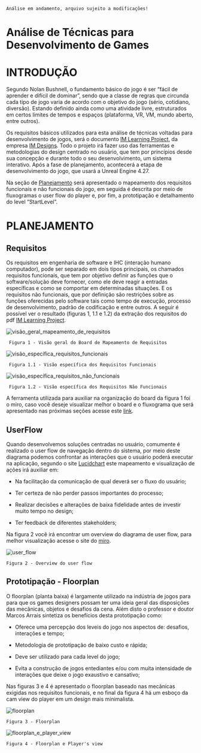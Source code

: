 `Análise em andamento, arquivo sujeito a modificações!`

# Análise de Técnicas para Desenvolvimento de Games 
# INTRODUÇÃO

Segundo Nolan Bushnell, o fundamento básico do jogo é ser “fácil de aprender e difícil de dominar”, sendo que a classe de regras que circunda cada tipo de jogo varia de acordo com o objetivo do jogo (sério, cotidiano, diversão). Estando definido ainda como uma atividade livre, estruturados em certos limites de tempos e espaços (plataforma, VR, VM, mundo aberto, entre outros).

Os requisitos básicos utilizados para esta análise de técnicas voltadas para desenvolvimento de jogos, será o documento [IM Learning Project](https://github.com/Pedro-Alvess/Analise_de_tecnicas_para_dev_game/blob/main/Planejamento/IM%20Learning%20Project.pdf), da empresa [IM Designs](https://www.imdesigns.technology/). Todo o projeto irá fazer uso das ferramentas e metodologias do design centrado no usuário, que tem por princípios desde sua concepção e durante todo o seu desenvolvimento, um sistema interativo. Após a fase de planejamento, acontecerá a etapa de desenvolvimento do jogo, que usará a Unreal Engine 4.27. 

Na seção de [Planejamento](#planejamento) será apresentado o mapeamento dos requisitos funcionais e não funcionais do jogo, em seguida é descrita por meio de fluxogramas o user flow do player e, por fim, a prototipação e detalhamento do level “StartLevel”.

# PLANEJAMENTO
## Requisitos
Os requisitos em engenharia de software e IHC (interação humano computador), pode ser separado em dois tipos principais, os chamados requisitos funcionais, que tem por objetivo definir as funções que o software/solução deve fornecer, como ele deve reagir a entradas específicas e como se comportar em determinadas situações. E os requisitos não funcionais, que por definição são restrições sobre as funções oferecidas pelo software tais como tempo de execução, processo de desenvolvimento, padrão de codificação e entre outros. A seguir é possível ver o resultado (figuras 1, 1.1 e 1.2) da extração dos requisitos do pdf [IM Learning Project](https://github.com/Pedro-Alvess/Analise_de_tecnicas_para_dev_game/blob/ed1df01c550bd4ff006904b014d03e82f1e749e5/Planejamento/IM%20Learning%20Project.pdf). 


![visão_geral_mapeamento_de_requisitos](Planejamento/visão_geral_mapeamento_de_requisitos.PNG)

` Figura 1 - Visão geral do Board de Mapeamento de Requisitos`

![visão_específica_requisitos_funcionais](Planejamento/visão_específica_requisitos_funcionais.PNG)

` Figura 1.1 - Visão específica dos Requisitos Funcionais`

![visão_específica_requisitos_não_funcionais](Planejamento/visão_específica_requisitos_não_funcionais.PNG)

` Figura 1.2 - Visão específica dos Requisitos Não Funcionais`

A ferramenta utilizada para auxiliar na organização do board da figura 1 foi o miro, caso você deseje visualizar melhor o board e o fluxograma que será apresentado nas próximas seções acesse este [link](https://miro.com/app/board/uXjVPMncARE=/?share_link_id=795185664950https://miro.com/app/board/uXjVPMncARE=/?share_link_id=795185664950).  

## UserFlow
Quando desenvolvemos soluções centradas no usuário, comumente é realizado o user flow de navegação dentro do sistema, por meio deste diagrama podemos confrontar as interações que o usuário poderá executar na aplicação, segundo o site [Lucidchart](https://www.lucidchart.com/blog/how-to-make-a-user-flow-diagram) este mapeamento e visualização de ações irá auxiliar em:  

- Na facilitação da comunicação de qual deverá ser o fluxo do usuário;

- Ter certeza de não perder passos importantes do processo;

- Realizar decisões e alterações de baixa fidelidade antes de investir muito tempo no design;

- Ter feedback de diferentes stakeholders;

Na figura 2 você irá encontrar um overview do diagrama de user flow, para melhor visualização acesse o site do [miro](https://miro.com/app/board/uXjVPMncARE=/?moveToWidget=3458764536638153723&cot=14). 


![user_flow](Planejamento/User_flow.jpg)

`Figura 2 - Overview do user flow`

## Prototipação - Floorplan

O floorplan (planta baixa) é largamente utilizado na indústria de jogos para para que os games designers  possam ter uma ideia geral das disposições das mecânicas, objetos e desafios da cena. Além disto o professor e doutor Marcos Arrais sintetiza os benefícios desta prototipação como: 

- Oferece uma percepção dos leveis do jogo nos aspectos de: desafios, interações e tempo;

- Metodologia de prototipação de baixo custo e rápida;

- Deve ser utilizado para cada level do jogo;

- Evita a construção de jogos entediantes e/ou com muita intensidade de interações que deixe o jogo exaustivo e cansativo;

Nas figuras 3 e 4 é apresentado o floorplan baseado nas mecânicas exigidas nos requisitos funcionais, e no final da figura 4 há um esboço da cam view do player em um design mais minimalista.

![floorplan](Planejamento/floorplan.jpg)

`Figura 3 - Floorplan`


![floorplan_e_player_view](Planejamento/floorplan_e_player_view.jpg)

`Figura 4 - Floorplan e Player's view`



